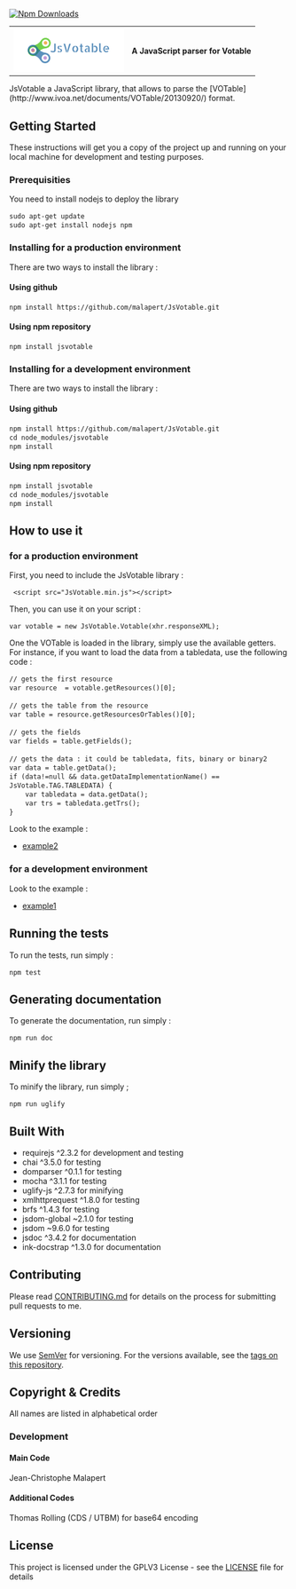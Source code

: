 [![Npm Downloads](https://nodei.co/npm/jsvotable.png?downloads=true&stars=true)](https://nodei.co/npm/jsvotable.png?downloads=true&stars=true)
<table><tr valign="middle"><td><img src="jsvotable_logo.png"></td><td><b>A JavaScript parser for Votable</b></td></tr></table>
JsVotable a JavaScript library, that allows to parse the [VOTable](http://www.ivoa.net/documents/VOTable/20130920/) format.

## Getting Started

These instructions will get you a copy of the project up and running on your local machine for development and testing purposes.

### Prerequisities

You need to install nodejs to deploy the library

```
sudo apt-get update
sudo apt-get install nodejs npm
```

### Installing for a production environment

There are two ways to install the library :

#### Using github

```
npm install https://github.com/malapert/JsVotable.git
```

#### Using npm repository

```
npm install jsvotable
```

### Installing for a development environment

There are two ways to install the library :

#### Using github

```
npm install https://github.com/malapert/JsVotable.git
cd node_modules/jsvotable
npm install
```

#### Using npm repository

```
npm install jsvotable
cd node_modules/jsvotable
npm install
```

## How to use it

### for a production environment

First, you need to include the JsVotable library :
```
 <script src="JsVotable.min.js"></script>
```

Then, you can use it on your script :
```
var votable = new JsVotable.Votable(xhr.responseXML);
```

One the VOTable is loaded in the library, simply use the available getters.
For instance, if you want to load the data from a tabledata, use the following code :
```
// gets the first resource
var resource  = votable.getResources()[0];

// gets the table from the resource
var table = resource.getResourcesOrTables()[0];

// gets the fields
var fields = table.getFields();

// gets the data : it could be tabledata, fits, binary or binary2
var data = table.getData();
if (data!=null && data.getDataImplementationName() == JsVotable.TAG.TABLEDATA) {
    var tabledata = data.getData();
    var trs = tabledata.getTrs();    
}
```


Look to the example :

 * [example2](https://github.com/malapert/JsVotable/blob/master/example/example2.html)

### for a development environment

Look to the example :

 * [example1](https://github.com/malapert/JsVotable/blob/master/example/example1.html) 

## Running the tests

To run the tests, run simply :
```
npm test
```

## Generating documentation

To generate the documentation, run simply :
```
npm run doc
```


## Minify the library

To minify the library, run simply ;
```
npm run uglify
```


## Built With

* requirejs ^2.3.2 for development and testing 
* chai ^3.5.0 for testing
* domparser ^0.1.1 for testing
* mocha ^3.1.1 for testing
* uglify-js ^2.7.3 for minifying
* xmlhttprequest ^1.8.0 for testing
* brfs ^1.4.3 for testing
* jsdom-global ~2.1.0 for testing
* jsdom ~9.6.0 for testing
* jsdoc ^3.4.2 for documentation
* ink-docstrap ^1.3.0 for documentation

## Contributing

Please read [CONTRIBUTING.md](https://github.com/malapert/JsVotable/blob/master/CONTRIBUTING.md) for details on the process for submitting pull requests to me.

## Versioning

We use [SemVer](http://semver.org/) for versioning. For the versions available, see the [tags on this repository](https://github.com/malapert/JsVotable/tags). 

## Copyright & Credits

All names are listed in alphabetical order

### Development

#### Main Code

Jean-Christophe Malapert

#### Additional Codes

Thomas Rolling (CDS / UTBM) for base64 encoding 

## License

This project is licensed under the GPLV3 License - see the [LICENSE](https://github.com/malapert/JsVotable/blob/master/LICENSE) file for details

